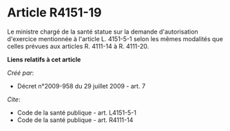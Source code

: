 # Article R4151-19

Le ministre chargé de la santé statue sur la demande d'autorisation d'exercice mentionnée à l'article L. 4151-5-1 selon les
mêmes modalités que celles prévues aux articles R. 4111-14 à R. 4111-20.

**Liens relatifs à cet article**

_Créé par_:

  - Décret n°2009-958 du 29 juillet 2009 - art. 7

_Cite_:

  - Code de la santé publique - art. L4151-5-1
  - Code de la santé publique - art. R4111-14
